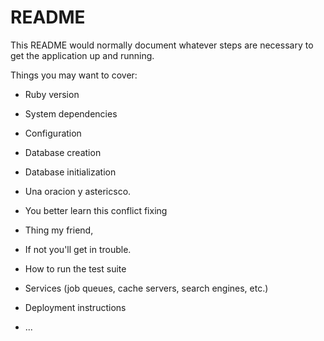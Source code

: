 # README

This README would normally document whatever steps are necessary to get the
application up and running.

Things you may want to cover:

* Ruby version

* System dependencies

* Configuration

* Database creation

* Database initialization
 * Una oracion y astericsco.
* You better learn this conflict fixing
* Thing my friend,
* If not you'll get in trouble.

* How to run the test suite

* Services (job queues, cache servers, search engines, etc.)

* Deployment instructions

* ...
